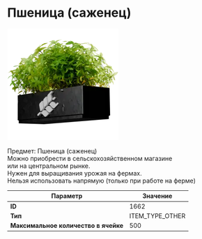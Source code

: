 # Пшеница (саженец)

![Item Image](../img/1662.webp?raw=true)

Предмет: Пшеница (саженец)<br>Можно приобрести в сельскохозяйственном магазине<br>или на центральном рынке.<br>Нужен для выращивания урожая на фермах.<br>Нельзя использовать напрямую (только при работе на ферме)


| Параметр | Значение |
|----------|----------|
| **ID** | 1662 |
| **Тип** | ITEM_TYPE_OTHER |
| **Максимальное количество в ячейке** | 500 |

